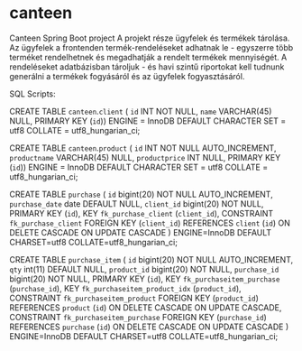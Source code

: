 # canteen
Canteen Spring Boot project 
A projekt része ügyfelek és termékek tárolása.
Az ügyfelek a frontenden termék-rendeléseket adhatnak le - egyszerre több terméket rendelhetnek és megadhatják a rendelt termékek mennyiségét.
A rendeléseket adatbázisban tároljuk - és havi szintű riportokat kell tudnunk generálni a termékek fogyásáról és az ügyfelek fogyasztásáról.

SQL Scripts: 

CREATE TABLE `canteen`.`client` (
  `id` INT NOT NULL,
  `name` VARCHAR(45) NULL,
  PRIMARY KEY (`id`))
ENGINE = InnoDB
DEFAULT CHARACTER SET = utf8
COLLATE = utf8_hungarian_ci;

CREATE TABLE `canteen`.`product` (
  `id` INT NOT NULL AUTO_INCREMENT,
  `productname` VARCHAR(45) NULL,
  `productprice` INT NULL,
  PRIMARY KEY (`id`))
ENGINE = InnoDB
DEFAULT CHARACTER SET = utf8
COLLATE = utf8_hungarian_ci;

CREATE TABLE `purchase` (
  `id` bigint(20) NOT NULL AUTO_INCREMENT,
  `purchase_date` date DEFAULT NULL,
  `client_id` bigint(20) NOT NULL,
  PRIMARY KEY (`id`),
  KEY `fk_purchase_client` (`client_id`),
  CONSTRAINT `fk_purchase_client` FOREIGN KEY (`client_id`) REFERENCES `client` (`id`) ON DELETE CASCADE ON UPDATE CASCADE
) ENGINE=InnoDB DEFAULT CHARSET=utf8 COLLATE=utf8_hungarian_ci;

CREATE TABLE `purchase_item` (
  `id` bigint(20) NOT NULL AUTO_INCREMENT,
  `qty` int(11) DEFAULT NULL,
  `product_id` bigint(20) NOT NULL,
  `purchase_id` bigint(20) NOT NULL,
  PRIMARY KEY (`id`),
  KEY `fk_purchaseitem_purchase` (`purchase_id`),
  KEY `fk_purchaseitem_product_idx` (`product_id`),
  CONSTRAINT `fk_purchaseitem_product` FOREIGN KEY (`product_id`) REFERENCES `product` (`id`) ON DELETE CASCADE ON UPDATE CASCADE,
  CONSTRAINT `fk_purchaseitem_purchase` FOREIGN KEY (`purchase_id`) REFERENCES `purchase` (`id`) ON DELETE CASCADE ON UPDATE CASCADE
) ENGINE=InnoDB DEFAULT CHARSET=utf8 COLLATE=utf8_hungarian_ci;

